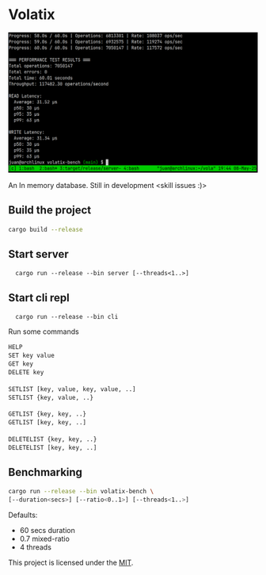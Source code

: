 # Volatix

![Performance](performance.png)

An In memory database. Still in development <skill issues :)>

## Build the project

```bash
cargo build --release
```

## Start server

```
  cargo run --release --bin server [--threads<1..>]
```

## Start cli repl

```
  cargo run --release --bin cli
```

Run some commands

```bash
HELP
SET key value
GET key
DELETE key

SETLIST [key, value, key, value, ..]
SETLIST {key, value, ..}

GETLIST {key, key, ..}
GETLIST [key, key, ..]

DELETELIST {key, key, ..}
DELETELIST [key, key, ..]
```

## Benchmarking

```bash
cargo run --release --bin volatix-bench \
[--duration<secs>] [--ratio<0..1>] [--threads<1..>]
```
Defaults: 
- 60 secs duration
- 0.7 mixed-ratio
- 4 threads

This project is licensed under the [MIT](LICENSE).
